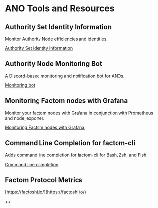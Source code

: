 # ANO Tools and Resources

## Authority Set Identity Information

Monitor Authority Node efficiencies and identities.

[Authority Set identity information](https://luciap.ca/#/authority-set)

## Authority Node Monitoring Bot

 A Discord-based monitoring and notification bot for ANOs.

[Monitoring bot](https://factombeat.com/2018/06/27/tfa-bot/)

## Monitoring Factom nodes with Grafana  <a id="0007"></a>

Monitor your factom nodes with Grafana in conjunction with Prometheus and node\_exporter.

[Monitoring Factom nodes with Grafana ](https://medium.com/p/monitoring-factom-nodes-with-grafana-an-introduction-a6ba7ceeb0e0?source=email-e1da6e70f47a--writer.postDistributed&sk=5f580df6eed020365f9e62253efb42c4)

## Command Line Completion for factom-cli

 Adds command line completion for factom-cli for Bash, Zsh, and Fish.

[Command line completion](https://github.com/AdamSLevy/complete-factom-cli)

## Factom Protocol Metrics

[https://factoshi.io/](https://factoshi.io/) 

++

